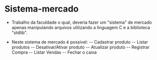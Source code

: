 # Sistema-mercado

- Trabalho da faculdade o qual, deveria fazer um "sistema" de mercado apenas manipulando arquivos utilizando a linguagem C e a biblioteca "stdlib".

- Neste sistema de mercado é possivel:
      -- Cadastrar produto
      -- Listar produtos
      -- Desativar/Ativar produto
      -- Atualizar produto
      -- Registrar Compra
      -- Listar Vendas
      -- Fechar o caixa
